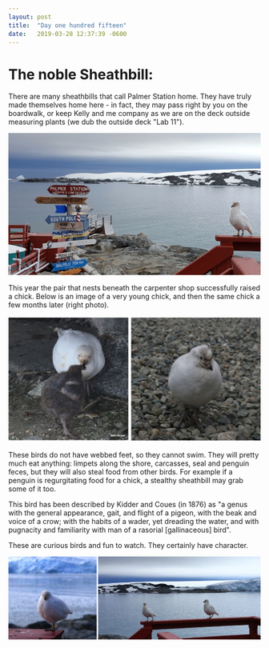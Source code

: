 ```yaml
---
layout: post
title:  "Day one hundred fifteen"
date:   2019-03-28 12:37:39 -0600
---
```

# The noble Sheathbill:
There are many sheathbills that call Palmer Station home. They have truly made themselves home here - in fact, they may pass right by you on the boardwalk, or keep Kelly and me company as we are on the deck outside measuring plants (we dub the outside deck "Lab 11"). 

![Sheathbill by signs](/assets/blog_photos/190328/Sheathbill_sign.jpg)

This year the pair that nests beneath the carpenter shop successfully raised a chick. Below is an image of a very young chick, and then the same chick a few months later (right photo).

![Sheathbill chick](/assets/blog_photos/190328/Sheathbill_feeding.jpg)

These birds do not have webbed feet, so they cannot swim. They will pretty much eat anything: limpets along the shore, carcasses, seal and penguin feces, but they will also steal food from other birds. For example if a penguin is regurgitating food for a chick, a stealthy sheathbill may grab some of it too.

This bird has been described by Kidder and Coues (in 1876) as "a genus with the general appearance, gait, and flight of a pigeon, with the beak and voice of a crow; with the habits of a wader, yet dreading the water, and with pugnacity and familiarity with man of a rasorial [gallinaceous] bird". 

These are curious birds and fun to watch. They certainly have character.

![Beautiful sheathbills](/assets/blog_photos/190328/Sheathbill_resident.jpg)